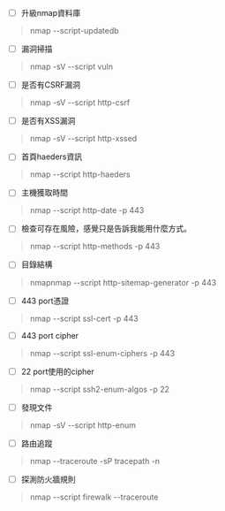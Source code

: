- [ ] 升級nmap資料庫
>nmap --script-updatedb 

- [ ] 漏洞掃描
>nmap -sV --script vuln <target>

- [ ] 是否有CSRF漏洞
>nmap -sV --script http-csrf <target>

- [ ] 是否有XSS漏洞
>nmap -sV --script http-xssed <target>

- [ ] 首頁haeders資訊
>nmap --script http-haeders <target>

- [ ] 主機獲取時間
>nmap --script http-date -p 443 

- [ ] 檢查可存在風險，感覺只是告訴我能用什麼方式。
>nmap --script http-methods -p 443 

- [ ] 目錄結構
>nmapnmap --script http-sitemap-generator -p 443 

- [ ] 443 port憑證
>nmap --script ssl-cert -p 443 <target>

- [ ] 443 port cipher
>nmap --script ssl-enum-ciphers -p 443 <target>

- [ ] 22 port使用的cipher
>nmap --script ssh2-enum-algos -p 22 <target>

- [ ] 發現文件
>nmap -sV --script http-enum <target>

- [ ] 路由追蹤
>nmap --traceroute -sP <target>
>tracepath -n <target> 

- [ ] 探測防火牆規則
>nmap --script firewalk --traceroute <target>
